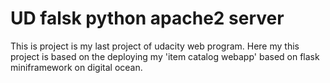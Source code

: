 # UD falsk python apache2 server

This is project is my last project of udacity web program. Here my this project is based on the deploying my 'item catalog webapp' based on flask miniframework on digital ocean.
